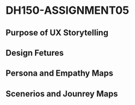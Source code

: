 # DH150-ASSIGNMENT05
## Purpose of UX Storytelling
## Design Fetures
## Persona and Empathy Maps
## Scenerios and Jounrey Maps

